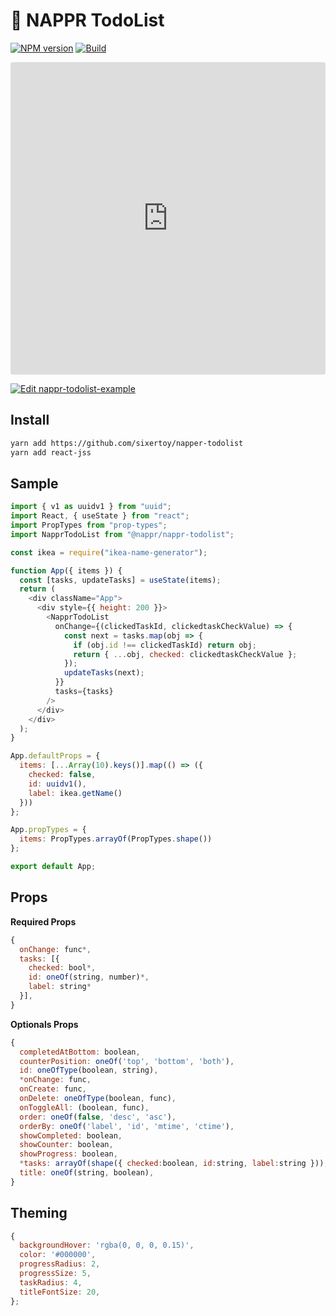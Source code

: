# 🍰 NAPPR TodoList

[![NPM version][npm-version-img]][npm-url] [![Build][travis-img]][travis-url]

<iframe src="https://codesandbox.io/embed/nappr-todolist-example-ie5fj?fontsize=12&hidenavigation=1&theme=light&hidedevtools=1" style="width:100%; height:500px; border:0; border-radius: 4px; overflow:hidden;" title="nappr-todolist-example" allow="geolocation; microphone; camera; midi; vr; accelerometer; gyroscope; payment; ambient-light-sensor; encrypted-media; usb" sandbox="allow-modals allow-forms allow-popups allow-scripts allow-same-origin" ></iframe>

[![Edit nappr-todolist-example](https://codesandbox.io/static/img/play-codesandbox.svg)](https://codesandbox.io/s/nappr-todolist-example-ie5fj?fontsize=14&hidenavigation=1&theme=dark)

## Install

```bash
yarn add https://github.com/sixertoy/napper-todolist
yarn add react-jss
```

## Sample

```javascript
import { v1 as uuidv1 } from "uuid";
import React, { useState } from "react";
import PropTypes from "prop-types";
import NapprTodoList from "@nappr/nappr-todolist";

const ikea = require("ikea-name-generator");

function App({ items }) {
  const [tasks, updateTasks] = useState(items);
  return (
    <div className="App">
      <div style={{ height: 200 }}>
        <NapprTodoList
          onChange={(clickedTaskId, clickedtaskCheckValue) => {
            const next = tasks.map(obj => {
              if (obj.id !== clickedTaskId) return obj;
              return { ...obj, checked: clickedtaskCheckValue };
            });
            updateTasks(next);
          }}
          tasks={tasks}
        />
      </div>
    </div>
  );
}

App.defaultProps = {
  items: [...Array(10).keys()].map(() => ({
    checked: false,
    id: uuidv1(),
    label: ikea.getName()
  }))
};

App.propTypes = {
  items: PropTypes.arrayOf(PropTypes.shape())
};

export default App;
```

## Props

**Required Props**

```javascript
{
  onChange: func*,
  tasks: [{
    checked: bool*,
    id: oneOf(string, number)*,
    label: string*
  }],
}
```

**Optionals Props**

```javascript
{
  completedAtBottom: boolean,
  counterPosition: oneOf('top', 'bottom', 'both'),
  id: oneOfType(boolean, string),
  *onChange: func,
  onCreate: func,
  onDelete: oneOfType(boolean, func),
  onToggleAll: (boolean, func),
  order: oneOf(false, 'desc', 'asc'),
  orderBy: oneOf('label', 'id', 'mtime', 'ctime'),
  showCompleted: boolean,
  showCounter: boolean,
  showProgress: boolean,
  *tasks: arrayOf(shape({ checked:boolean, id:string, label:string })),
  title: oneOf(string, boolean),
}
```

## Theming

```javascript
{
  backgroundHover: 'rgba(0, 0, 0, 0.15)',
  color: '#000000',
  progressRadius: 2,
  progressSize: 5,
  taskRadius: 4,
  titleFontSize: 20,
};
```

[travis-url]: https://travis-ci.org/sixertoy/nappr-todolist
[travis-img]: http://img.shields.io/travis/sixertoy/nappr-todolist.svg?style=flat-square
[npm-url]: https://www.npmjs.com/package/@nappr/nappr-todolist
[npm-version-img]: http://img.shields.io/npm/v/@nappr/nappr-todolist.svg?style=flat-square
